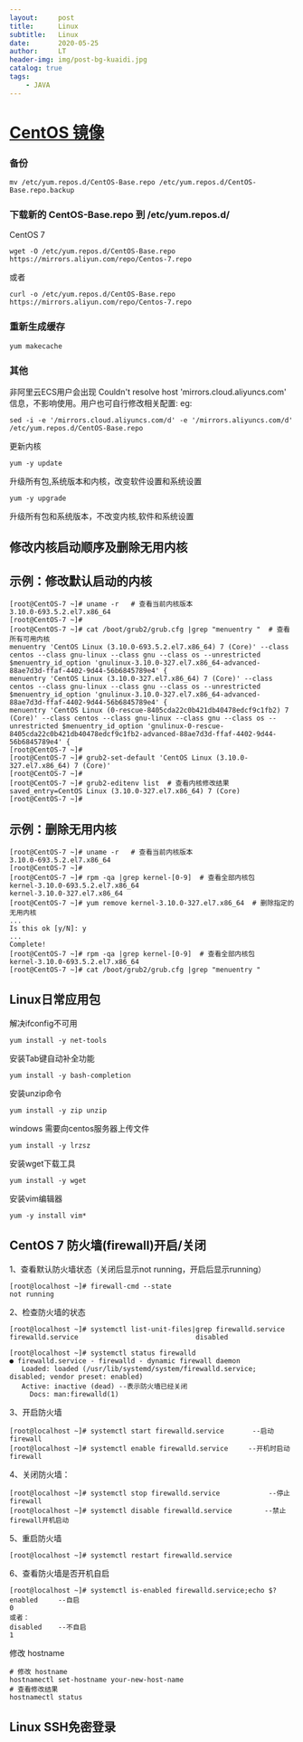 ```yaml
---
layout:     post
title:      Linux
subtitle:   Linux
date:       2020-05-25
author:     LT
header-img: img/post-bg-kuaidi.jpg
catalog: true
tags:
    - JAVA
---
```


# [CentOS 镜像](https://developer.aliyun.com/mirror/centos)

### 备份

```
mv /etc/yum.repos.d/CentOS-Base.repo /etc/yum.repos.d/CentOS-Base.repo.backup
```

### 下载新的 CentOS-Base.repo 到 /etc/yum.repos.d/

CentOS 7

```
wget -O /etc/yum.repos.d/CentOS-Base.repo https://mirrors.aliyun.com/repo/Centos-7.repo
```

或者

```
curl -o /etc/yum.repos.d/CentOS-Base.repo https://mirrors.aliyun.com/repo/Centos-7.repo
```

### 重新生成缓存

```
yum makecache
```

### 其他

非阿里云ECS用户会出现 Couldn't resolve host 'mirrors.cloud.aliyuncs.com' 信息，不影响使用。用户也可自行修改相关配置: eg:

```
sed -i -e '/mirrors.cloud.aliyuncs.com/d' -e '/mirrors.aliyuncs.com/d' /etc/yum.repos.d/CentOS-Base.repo
```

更新内核

```
yum -y update
```

升级所有包,系统版本和内核，改变软件设置和系统设置

```
yum -y upgrade
```

升级所有包和系统版本，不改变内核,软件和系统设置

## 修改内核启动顺序及删除无用内核

## 示例：修改默认启动的内核

```
[root@CentOS-7 ~]# uname -r   # 查看当前内核版本
3.10.0-693.5.2.el7.x86_64
[root@CentOS-7 ~]# 
[root@CentOS-7 ~]# cat /boot/grub2/grub.cfg |grep "menuentry "  # 查看所有可用内核
menuentry 'CentOS Linux (3.10.0-693.5.2.el7.x86_64) 7 (Core)' --class centos --class gnu-linux --class gnu --class os --unrestricted $menuentry_id_option 'gnulinux-3.10.0-327.el7.x86_64-advanced-88ae7d3d-ffaf-4402-9d44-56b6845789e4' {
menuentry 'CentOS Linux (3.10.0-327.el7.x86_64) 7 (Core)' --class centos --class gnu-linux --class gnu --class os --unrestricted $menuentry_id_option 'gnulinux-3.10.0-327.el7.x86_64-advanced-88ae7d3d-ffaf-4402-9d44-56b6845789e4' {
menuentry 'CentOS Linux (0-rescue-8405cda22c0b421db40478edcf9c1fb2) 7 (Core)' --class centos --class gnu-linux --class gnu --class os --unrestricted $menuentry_id_option 'gnulinux-0-rescue-8405cda22c0b421db40478edcf9c1fb2-advanced-88ae7d3d-ffaf-4402-9d44-56b6845789e4' {
[root@CentOS-7 ~]# 
[root@CentOS-7 ~]# grub2-set-default 'CentOS Linux (3.10.0-327.el7.x86_64) 7 (Core)'
[root@CentOS-7 ~]# 
[root@CentOS-7 ~]# grub2-editenv list  # 查看内核修改结果
saved_entry=CentOS Linux (3.10.0-327.el7.x86_64) 7 (Core)
[root@CentOS-7 ~]# 
```

## 示例：删除无用内核

```
[root@CentOS-7 ~]# uname -r   # 查看当前内核版本
3.10.0-693.5.2.el7.x86_64
[root@CentOS-7 ~]# 
[root@CentOS-7 ~]# rpm -qa |grep kernel-[0-9]  # 查看全部内核包
kernel-3.10.0-693.5.2.el7.x86_64
kernel-3.10.0-327.el7.x86_64
[root@CentOS-7 ~]# yum remove kernel-3.10.0-327.el7.x86_64  # 删除指定的无用内核
...
Is this ok [y/N]: y
...
Complete!
[root@CentOS-7 ~]# rpm -qa |grep kernel-[0-9]  # 查看全部内核包
kernel-3.10.0-693.5.2.el7.x86_64
[root@CentOS-7 ~]# cat /boot/grub2/grub.cfg |grep "menuentry "
```

## Linux日常应用包

解决ifconfig不可用

```
yum install -y net-tools
```

安装Tab键自动补全功能

```
yum install -y bash-completion
```

安装unzip命令

```
yum install -y zip unzip
```

windows 需要向centos服务器上传文件

```
yum install -y lrzsz
```

安装wget下载工具

```
yum install -y wget
```

安装vim编辑器

```
yum -y install vim*
```

## CentOS 7 防火墙(firewall)开启/关闭

1、查看默认防火墙状态（关闭后显示not running，开启后显示running）

```
[root@localhost ~]# firewall-cmd --state
not running
```

2、检查防火墙的状态

```
[root@localhost ~]# systemctl list-unit-files|grep firewalld.service
firewalld.service                             disabled
```

```
[root@localhost ~]# systemctl status firewalld
● firewalld.service - firewalld - dynamic firewall daemon
   Loaded: loaded (/usr/lib/systemd/system/firewalld.service; disabled; vendor preset: enabled)
   Active: inactive (dead) --表示防火墙已经关闭
     Docs: man:firewalld(1)
```

3、开启防火墙

```
[root@localhost ~]# systemctl start firewalld.service       --启动firewall
[root@localhost ~]# systemctl enable firewalld.service     --开机时启动firewall
```

4、关闭防火墙：

```
[root@localhost ~]# systemctl stop firewalld.service            --停止firewall
[root@localhost ~]# systemctl disable firewalld.service        --禁止firewall开机启动
```

5、重启防火墙

```
[root@localhost ~]# systemctl restart firewalld.service
```

6、查看防火墙是否开机自启

```
[root@localhost ~]# systemctl is-enabled firewalld.service;echo $?
enabled		--自启
0
或者：
disabled 	--不自启
1
```

修改 hostname

```
# 修改 hostname
hostnamectl set-hostname your-new-host-name
# 查看修改结果
hostnamectl status
```

## Linux  SSH免密登录